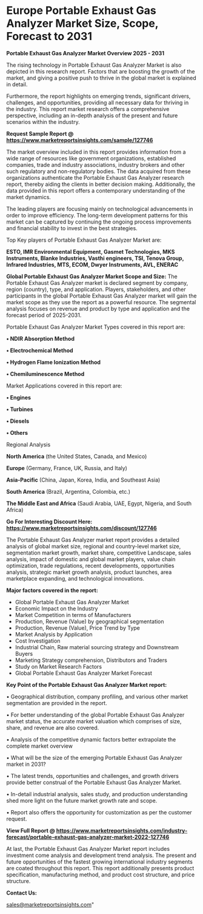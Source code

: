  # Europe Portable Exhaust Gas Analyzer Market Size, Scope, Forecast to 2031

<Strong> Portable Exhaust Gas Analyzer Market Overview 2025 - 2031</strong>

The rising technology in Portable Exhaust Gas Analyzer Market is also depicted in this research report. Factors that are boosting the growth of the market, and giving a positive push to thrive in the global market is explained in detail.

Furthermore, the report highlights on emerging trends, significant drivers, challenges, and opportunities, providing all necessary data for thriving in the industry. This report market research offers a comprehensive perspective, including an in-depth analysis of the present and future scenarios within the industry.

<strong>Request Sample Report @ <a href=https://www.marketreportsinsights.com/sample/127746>https://www.marketreportsinsights.com/sample/127746</a></strong>

The market overview included in this report provides information from a wide range of resources like government organizations, established companies, trade and industry associations, industry brokers and other such regulatory and non-regulatory bodies. The data acquired from these organizations authenticate the Portable Exhaust Gas Analyzer research report, thereby aiding the clients in better decision making. Additionally, the data provided in this report offers a contemporary understanding of the market dynamics.

The leading players are focusing mainly on technological advancements in order to improve efficiency. The long-term development patterns for this market can be captured by continuing the ongoing process improvements and financial stability to invest in the best strategies.

Top Key players of Portable Exhaust Gas Analyzer Market are:

<strong>ESTO, IMR Environmental Equipment, Gasmet Technologies, MKS Instruments, Blanke Industries, Vasthi engineers, TSI, Tenova Group, Infrared Industries, MTS, ECOM, Dwyer Instruments, AVL, ENERAC</strong>

<strong><b>Global Portable Exhaust Gas Analyzer Market Scope and Size:</b></strong>
The Portable Exhaust Gas Analyzer market is declared segment by company, region (country), type, and application. Players, stakeholders, and other participants in the global Portable Exhaust Gas Analyzer market will gain the market scope as they use the report as a powerful resource. The segmental analysis focuses on revenue and product by type and application and the forecast period of 2025-2031.

Portable Exhaust Gas Analyzer Market Types covered in this report are:

<strong>• NDIR Absorption Method

• Electrochemical Method

• Hydrogen Flame Ionization Method

• Chemiluminescence Method</strong>

Market Applications covered in this report are:

<strong>• Engines

• Turbines

• Diesels

• Others</strong> 

Regional Analysis

<strong>North America</strong> (the United States, Canada, and Mexico)

<strong>Europe</strong> (Germany, France, UK, Russia, and Italy)

<strong>Asia-Pacific</strong> (China, Japan, Korea, India, and Southeast Asia)

<strong>South America</strong> (Brazil, Argentina, Colombia, etc.)

<strong>The Middle East and Africa</strong> (Saudi Arabia, UAE, Egypt, Nigeria, and South Africa)

<strong>Go For Interesting Discount Here: <a href=https://www.marketreportsinsights.com/discount/127746>https://www.marketreportsinsights.com/discount/127746</a></strong>

The Portable Exhaust Gas Analyzer market report provides a detailed analysis of global market size, regional and country-level market size, segmentation market growth, market share, competitive Landscape, sales analysis, impact of domestic and global market players, value chain optimization, trade regulations, recent developments, opportunities analysis, strategic market growth analysis, product launches, area marketplace expanding, and technological innovations.

<strong><b>Major factors covered in the report:</b></strong>
<ul>
  <li>Global Portable Exhaust Gas Analyzer Market </li>
  <li>Economic Impact on the Industry</li>
  <li>Market Competition in terms of Manufacturers</li>
  <li>Production, Revenue (Value) by geographical segmentation</li>
  <li>Production, Revenue (Value), Price Trend by Type</li>
  <li>Market Analysis by Application</li>
  <li>Cost Investigation</li>
  <li>Industrial Chain, Raw material sourcing strategy and Downstream Buyers</li>
  <li>Marketing Strategy comprehension, Distributors and Traders</li>
  <li>Study on Market Research Factors</li>
  <li>Global Portable Exhaust Gas Analyzer Market Forecast</li>
</ul>

<strong><b>Key Point of the Portable Exhaust Gas Analyzer Market report:</b></strong>

• Geographical distribution, company profiling, and various other market segmentation are provided in the report.

• For better understanding of the global Portable Exhaust Gas Analyzer market status, the accurate market valuation which comprises of size, share, and revenue are also covered.

• Analysis of the competitive dynamic factors better extrapolate the complete market overview

• What will be the size of the emerging Portable Exhaust Gas Analyzer market in 2031?

• The latest trends, opportunities and challenges, and growth drivers provide better construal of the Portable Exhaust Gas Analyzer Market.

• In-detail industrial analysis, sales study, and production understanding shed more light on the future market growth rate and scope.

• Report also offers the opportunity for customization as per the customer request.

<strong><b>View Full Report @ <a href=https://www.marketreportsinsights.com/industry-forecast/portable-exhaust-gas-analyzer-market-2022-127746>https://www.marketreportsinsights.com/industry-forecast/portable-exhaust-gas-analyzer-market-2022-127746</a></b></strong>


At last, the Portable Exhaust Gas Analyzer Market report includes investment come analysis and development trend analysis. The present and future opportunities of the fastest growing international industry segments are coated throughout this report. This report additionally presents product specification, manufacturing method, and product cost structure, and price structure.

<strong>Contact Us:</strong>

sales@marketreportsinsights.com"
